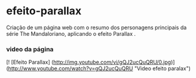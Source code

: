 # efeito-parallax
Criação de um página web com o resumo dos personagens principais da série The Mandaloriano, aplicando o efeito Parallax .


### video da  página
[! [Efeito Parallax] (http://img.youtube.com/vi/gQJ2ucQuQRU/0.jpg)] (http://www.youtube.com/watch?v=gQJ2ucQuQRU "Video efeito paralax")
